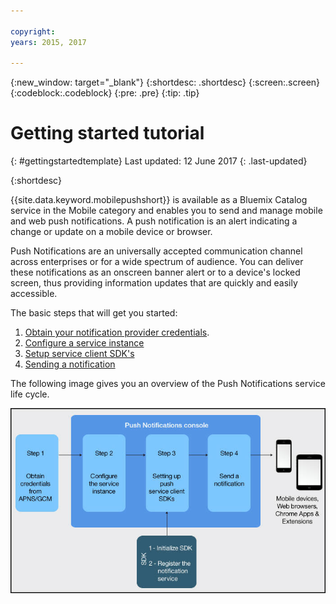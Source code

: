 ```yaml
---

copyright:
years: 2015, 2017

---
```


{:new_window: target="_blank"}
{:shortdesc: .shortdesc}
{:screen:.screen}
{:codeblock:.codeblock}
{:pre: .pre}
{:tip: .tip}

# Getting started tutorial
{: #gettingstartedtemplate}
Last updated: 12 June 2017
{: .last-updated}

{:shortdesc}

{{site.data.keyword.mobilepushshort}} is available as a Bluemix Catalog service in the Mobile category and enables you to send and manage mobile and web push notifications. A push notification is an alert indicating a change or update on a mobile device or browser.

Push Notifications are an universally accepted communication channel across enterprises or for a wide spectrum of audience. You can deliver these notifications as an onscreen banner alert or to a device's locked screen, thus providing information updates that are quickly and easily accessible.  

The basic steps that will get you started:

1. [Obtain your notification provider credentials](/docs/services/mobilepush/push_step_1.html).
1. [Configure a service instance](/docs/services/mobilepush/push_step_2.html)
1. [Setup service client SDK's](/docs/services/mobilepush/push_step_3.html)
1. [Sending a notification](/docs/services/mobilepush/push_step_4.html)

The following image gives you an overview of the Push Notifications service life cycle.

![Push Overview](images/push_notification_lifecycle.jpg)


  








